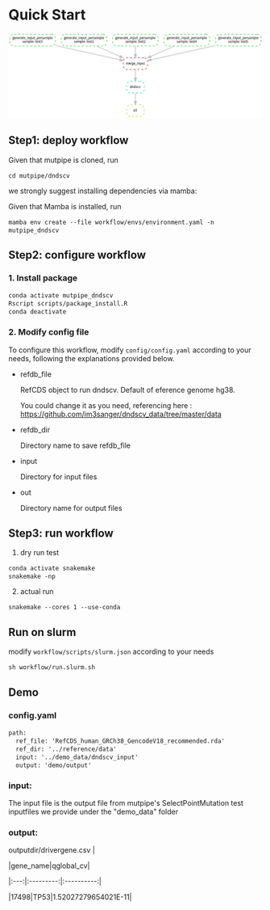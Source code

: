 # Quick Start

![dndscv](https://github.com/douymLab/mutpipe/blob/main/dndscv/dndscv.png)

## Step1: deploy workflow

Given that mutpipe is cloned, run

```{bash}
cd mutpipe/dndscv
```

we strongly suggest installing dependencies via mamba:

Given that Mamba is installed, run

```{bash}
mamba env create --file workflow/envs/environment.yaml -n mutpipe_dndscv
```

## Step2: configure workflow

### 1. Install package

```{bash}
conda activate mutpipe_dndscv
Rscript scripts/package_install.R
conda deactivate
```

### 2. Modify config file

To configure this workflow, modify `config/config.yaml` according to your needs, following the explanations provided below.

-   refdb_file

    RefCDS object to run dndscv. Default of eference genome hg38.

    You could change it as you need, referencing here : <https://github.com/im3sanger/dndscv_data/tree/master/data>

-   refdb_dir

    Directory name to save refdb_file

-   input

    Directory for input files

-   out

    Directory name for output files

## Step3: run workflow

1.  dry run test

```{bash}
conda activate snakemake
snakemake -np
```

2.  actual run

```{bash}
snakemake --cores 1 --use-conda
```

## Run on slurm

modify `workflow/scripts/slurm.json` according to your needs

```{bash}
sh workflow/run.slurm.sh
```

## Demo

### config.yaml

```{yaml}
path:
  ref_file: 'RefCDS_human_GRCh38_GencodeV18_recommended.rda'
  ref_dir: '../reference/data'
  input: '../demo_data/dndscv_input'
  output: 'demo/output'
```

### input:

The input file is the output file from mutpipe's SelectPointMutation test inputfiles we provide under the "demo_data" folder

### output:

outputdir/drivergene.csv \|

\|gene_name\|qglobal_cv\|

\|:---:\|:---------:\|:----------:\|

\|17498\|TP53\|1.52027279654021E-11\|
